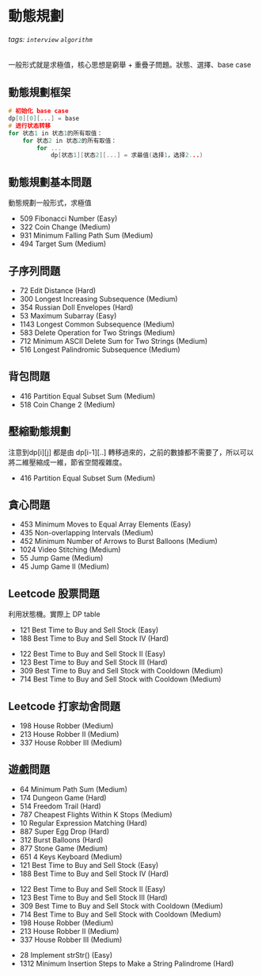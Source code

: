 # 動態規劃

###### tags: `interview` `algorithm`


一般形式就是求極值，核心思想是窮舉 + 重疊子問題。狀態、選擇、base case

## 動態規劃框架
```cpp
# 初始化 base case
dp[0][0][...] = base
# 进行状态转移
for 状态1 in 状态1的所有取值：
    for 状态2 in 状态2的所有取值：
        for ...
            dp[状态1][状态2][...] = 求最值(选择1，选择2...)
```

## 動態規劃基本問題
動態規劃一般形式，求極值
- 509 Fibonacci Number (Easy)
- 322 Coin Change (Medium)
- 931 Minimum Falling Path Sum (Medium)
- 494 Target Sum (Medium)

## 子序列問題
- 72 Edit Distance (Hard)
- 300 Longest Increasing Subsequence (Medium) 
- 354 Russian Doll Envelopes (Hard)
- 53 Maximum Subarray (Easy) 
- 1143 Longest Common Subsequence (Medium)
- 583 Delete Operation for Two Strings (Medium)
- 712 Minimum ASCII Delete Sum for Two Strings (Medium)
- 516 Longest Palindromic Subsequence (Medium)
## 背包問題
- 416 Partition Equal Subset Sum (Medium)
- 518 Coin Change 2 (Medium)


## 壓縮動態規劃
注意到dp[i][j] 都是由 dp[i-1][..] 轉移過來的，之前的數據都不需要了，所以可以將二維壓縮成一維，節省空間複雜度。
- 416 Partition Equal Subset Sum (Medium)



## 貪心問題
- 453 Minimum Moves to Equal Array Elements (Easy)
- 435 Non-overlapping Intervals (Medium)
- 452 Minimum Number of Arrows to Burst Balloons (Medium)
- 1024 Video Stitching (Medium)
- 55 Jump Game (Medium)
- 45 Jump Game II (Medium)



## Leetcode 股票問題
利用狀態機。實際上 DP table
- 121 Best Time to Buy and Sell Stock (Easy)
- 188 Best Time to Buy and Sell Stock IV (Hard)
* 122 Best Time to Buy and Sell Stock II (Easy)
* 123 Best Time to Buy and Sell Stock III (Hard)
* 309 Best Time to Buy and Sell Stock with Cooldown (Medium)
* 714 Best Time to Buy and Sell Stock with Cooldown (Medium)

## Leetcode 打家劫舍問題
* 198 House Robber (Medium)
* 213 House Robber II (Medium)
* 337 House Robber III (Medium)




## 遊戲問題
- 64 Minimum Path Sum (Medium)
- 174 Dungeon Game (Hard)
- 514 Freedom Trail (Hard)
- 787 Cheapest Flights Within K Stops (Medium)
- 10 Regular Expression Matching (Hard)
- 887 Super Egg Drop (Hard)
- 312 Burst Balloons (Hard)
- 877 Stone Game (Medium)
- 651 4 Keys Keyboard (Medium)
- 121 Best Time to Buy and Sell Stock (Easy)
- 188 Best Time to Buy and Sell Stock IV (Hard)
* 122 Best Time to Buy and Sell Stock II (Easy)
* 123 Best Time to Buy and Sell Stock III (Hard)
* 309 Best Time to Buy and Sell Stock with Cooldown (Medium)
* 714 Best Time to Buy and Sell Stock with Cooldown (Medium)
* 198 House Robber (Medium)
* 213 House Robber II (Medium)
* 337 House Robber III (Medium)
- 28 Implement strStr() (Easy)
- 1312 Minimum Insertion Steps to Make a String Palindrome (Hard)
